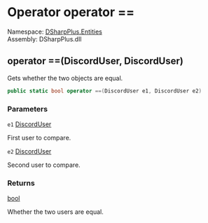 # Operator operator ==

Namespace: [DSharpPlus.Entities](DSharpPlus.Entities.md)  
Assembly: DSharpPlus.dll

## <a id="DSharpPlus_Entities_DiscordUser_op_Equality_DSharpPlus_Entities_DiscordUser_DSharpPlus_Entities_DiscordUser_"></a>operator ==\(DiscordUser, DiscordUser\)

Gets whether the two <xref href="DSharpPlus.Entities.DiscordUser" data-throw-if-not-resolved="false"></xref> objects are equal.

```csharp
public static bool operator ==(DiscordUser e1, DiscordUser e2)
```

### Parameters

`e1` [DiscordUser](DSharpPlus.Entities.DiscordUser.md)

First user to compare.

`e2` [DiscordUser](DSharpPlus.Entities.DiscordUser.md)

Second user to compare.

### Returns

[bool](https://learn.microsoft.com/dotnet/api/system.boolean)

Whether the two users are equal.

